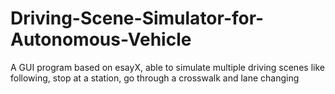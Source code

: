 # Driving-Scene-Simulator-for-Autonomous-Vehicle
A GUI program based on esayX, able to simulate multiple driving scenes like following, stop at a station, go through a crosswalk and lane changing
